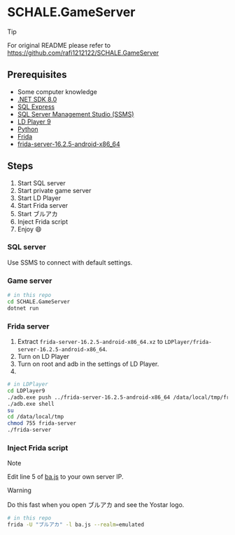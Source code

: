 # SCHALE.GameServer

> [!TIP]
> For original README please refer to <https://github.com/rafi1212122/SCHALE.GameServer>

## Prerequisites

- Some computer knowledge
- [.NET SDK 8.0](https://dotnet.microsoft.com/zh-cn/download/dotnet/8.0)
- [SQL Express](https://www.microsoft.com/zh-tw/sql-server/sql-server-downloads)
- [SQL Server Management Studio (SSMS)](https://learn.microsoft.com/zh-tw/sql/ssms/download-sql-server-management-studio-ssms?view=sql-server-ver16)
- [LD Player 9](https://www.ldplayer.tw/)
- [Python](https://www.python.org/)
- [Frida](https://frida.re/)
- [frida-server-16.2.5-android-x86_64](https://github.com/frida/frida/releases)

## Steps

1. Start SQL server
2. Start private game server
3. Start LD Player
4. Start Frida server
5. Start ブルアカ
6. Inject Frida script
7. Enjoy :smile:

### SQL server

Use SSMS to connect with default settings.

### Game server

```bash
# in this repo
cd SCHALE.GameServer
dotnet run
```

### Frida server

1. Extract `frida-server-16.2.5-android-x86_64.xz`
to `LDPlayer/frida-server-16.2.5-android-x86_64`.
2. Turn on LD Player
3. Turn on root and adb in the settings of LD Player.
4.

```bash
# in LDPlayer
cd LDPlayer9
./adb.exe push ../frida-server-16.2.5-android-x86_64 /data/local/tmp/frida-server
./adb.exe shell
su
cd /data/local/tmp
chmod 755 frida-server
./frida-server
```

### Inject Frida script

> [!NOTE]  
> Edit line 5 of [ba.js](./ba.js) to your own server IP.

> [!WARNING]  
> Do this fast when you open ブルアカ and see the Yostar logo.

```bash
# in this repo
frida -U "ブルアカ" -l ba.js --realm=emulated
```

